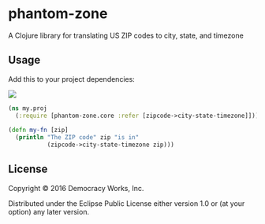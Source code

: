 # phantom-zone

A Clojure library for translating US ZIP codes to city, state, and timezone

## Usage

Add this to your project dependencies:

![](https://clojars.org/democracyworks/phantom-zone/latest-version.svg)

```clojure
(ns my.proj
  (:require [phantom-zone.core :refer [zipcode->city-state-timezone]]))
  
(defn my-fn [zip]
  (println "The ZIP code" zip "is in"
           (zipcode->city-state-timezone zip)))
```


## License

Copyright © 2016 Democracy Works, Inc.

Distributed under the Eclipse Public License either version 1.0 or (at
your option) any later version.
